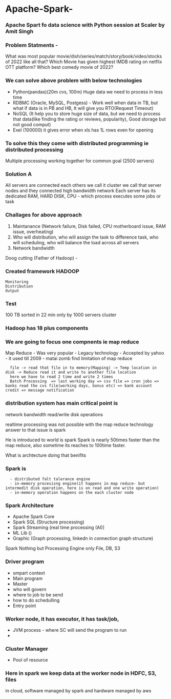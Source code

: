 # Apache-Spark-

### Apache Spart fo data science with Python session at Scaler by Amit Singh 

### Problem Statments - 
What was most popular movie/dish/series/match/story/book/video/stocks of 2022 like all that?
Which Movie has given highest IMDB rating on netflix OTT platform?
Which best comedy movie of 2022?

### We can solve above problem with below technologies 
  -  Python(pandas)(20m cvs, 100m) Huge data we need to process in less time
  -  RDBMC (Oracle, MySQL, Postgess) - Work well when data in TB, but what if data is in PB and HB, It will give you RTO(Request Timeout)
  -  NoSQL (It help you to store huge size of data, but we need to process that data(like finding the rating or reviews, popularity), Good storage but not good comput)
  -  Exel (100000) it gives error when xls has 1L rows even for opening

### To solve this they come with distributed programming ie distributed processing 
Multiple processing working together for common goal (2500 servers)


### Solution A
All servers are connected each others we call it cluster 
we call that server nodes and they connected high bandwidth network 
Each server has its dedicated RAM, HARD DISK, CPU - which process executes some jobs or task

### Challages for above approach 
1.  Maintanance (Network failure, Disk failed, CPU motherboard issue, RAM issue, overheating)
2.  Who will distribution, who will assign the task to difference task, who will scheduling, who will balance the load across all servers
3.  Network bandwidth

Doog cutting (Father of Hadoop) - 
### Created framework HADOOP
    Monitoring
    Distribution 
    Output

### Test 
100 TB sorted in 22 min only by 1000 servers cluster

### Hadoop has 18 plus components 

### We are going to focus one compnents ie map reduce 
Map Reduce - Was very popular
           - Legacy technology 
           - Accepted by yahoo
           - it used till 2009 
           - matai zomb find limitation of map reduce 
          
      file -> read that file in to memory(Mapping) -> Temp location in disk -> Reduce read it and write to another file location 
      here we have to read 2 time and write 2 times 
      Batch Processing  => last working day => csv file => cron jobs => banks read the cvs file(working days, bonus etc) => bank account credit => message notification
     
###   distribution system has main critical point is 
  network bandwidth 
  read/write disk operations 
  
  
 realtime processing was not possible with the map reduce technology 
 answer to that issue is spark 
 
 He is introduced to world is spark
 Spark is nearly 50times faster than the map reduce, also sometime its reaches to 100time faster.
 
 What is archtecture doing that benifits 
 
###  Spark is 
      - distributed falt talerance engine 
      - in-memory procesisng engine(it happens in map reduce- but intermedit disk operation, here is on read and one write operation)
      - in-memory operation happens on the each cluster node
    
### Spark Architecture
  - Apache Spark Core
  - Spark SQL (Structure processing)
  - Spark Streaming (real time processing (AI))
  - ML Lib ()
  - Graphic (Graph processing, linkedn in connection graph structure)
  
  Spark Nothing but Processing Engine only 
  File, DB, S3 
  
  
 ### Driver program 
  - smpart context 
  - Main program 
  - Master
  - who will govern
  - where to job to be send
  - how to do schedulling 
  - Entry point 
 
### Worker node, it has executor, it has task/job, 
   - JVM process - where SC will send the program to run
   -  

### Cluster Manager
   - Pool of resource 


### Here in spark we keep data at the worker node in HDFC, S3, files

in cloud, software managed by spark and hardware managed by aws 
